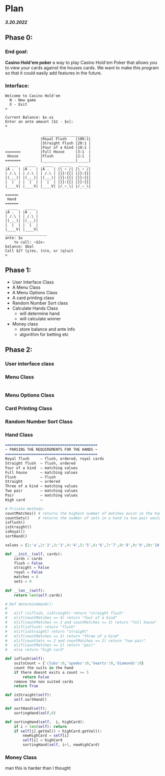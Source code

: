 # Plan
***3.20.2022***

## Phase 0:

### End goal:
**Casino Hold'em poker** a way to play Casino Hold'em Poker that allows you to view your cards against
the houses cards.  We want to make this program so that it could easily add features in the future.

### Interface:
```
Welcome to Casino Hold'em
  N - New game
  X - Exit 
>
```
```
Current Balance: $x.xx
Enter an ante amount [$1 - $x]:
>
```
```
                 _____________________
                |Royal Flush    |100:1|
                |Straight Flush |20:1 |
                |Four of a Kind |10:1 |
=======         |Full House     |3:1  |
 House          |Flush          |2:1  |
=======         |_______________|_____|
 _____   _____   _____   _____   _____
|A .  | |A .  | |A .  | |\ ~ /| |\ ~ /|
| /.\ | | /.\ | | /.\ | |}}:{{| |}}:{{|
|(_._)| |(_._)| |(_._)| |}}:{{| |}}:{{|
|  |  | |  |  | |  |  | |}}:{{| |}}:{{|
|____V| |____V| |____V| |/_~_\| |/_~_\|

====== 
 Hand          
======
 _____   _____ 
|A .  | |A .  |
| /.\ | | /.\ |
|(_._)| |(_._)|
|  |  | |  |  |
|____V| |____V|
___________________
ante: $x
    to call: ~$2x~
balance: $bal
Call $2? (y)es, (n)o, or (q)uit
>
```

## Phase 1:
* User Interface Class
* A Menu Class
* A Menu Options Class
* A card printing class
* Random Number Sort class
* Calculate Hands Class
  * will determine hand
  * will calculate winner
* Money class
  * store balance and ante info
  * algorithm for betting etc


## Phase 2:

### User interface class

### Menu Class
```python

```
### Menu Options Class

### Card Printing Class

### Random Number Sort Class

### Hand Class
```markdown
==========================================
~ PARSING THE REQUIREMENTS FOR THE HANDS ~
==========================================
Royal flush     — flush, ordered, royal cards
Straight flush  — flush, ordered
Four of a kind  — matching values 
Full house      — matching values 
Flush           — flush
Straight        — ordered
Three of a kind — matching values
Two pair        — matching values
Pair            — matching values
High card       —
```

```python
# Private methods:
countMatches() # returns the highest number of matches exist in the hand
countSets()    # returns the number of sets in a hand (a two pair would return 2)
isFlush()      
isStraight()
isRoyal()
sortHand()

values = {1:'a',2:'2',3:'3',4:'4',5:'5',6:'6',7:'7',8:'8',9:'9',10:'10',11:'j',12:'q',13:'k',14:'a'}
```
```python
def __init__(self, cards):
    cards = cards
    flush = False
    straight = False
    royal = False
    matches = 0
    sets = 0
    
def __len__(self):
    return len(self.cards)
```



```python
# Def determineHand():
# 
#   elif (isflush, isStraight) return "straight flush"
#   elif(countMatches == 4) return "four of a kind"
#   elif(countMatches == 2 and countMatches == 3) return "full house"
#   elif(isFlush) return "flush"
#   elif(isStraight) return "straight"
#   elif(countMatches == 3) return "three of a kind"
#   elif(countSets == 2 and countMatches == 2) return "two pair"
#   elif(countMatches == 2) return "pair"
#   else return "high card"
```

```python
def isFlush(self):
    suitsCount = {'clubs':0,'spades':0,'hearts':0,'diamonds':0}
    count the suits in the hand
    if there doesnt exits a count >= 5
        return False
    remove the non suited cards
    return True    
```

```python
def isStraight(self):
    self.sortHand()
```

```python
def sortHand(self):
    sortingHand(self,0)

def sortingHand(self,  i, highCard):
    if i > len(self): return 
    if self[i].getVal() > highCard.getVal():
        newHighCard = self[i] 
        self[i] = highCard
        sortingHand(self, i+1, newHighCard)
```
### Money Class


man this is harder than I thought